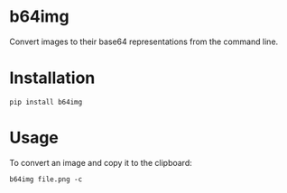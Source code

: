 # b64img

Convert images to their base64 representations from the command line.

# Installation

    pip install b64img

# Usage

To convert an image and copy it to the clipboard:

    b64img file.png -c


